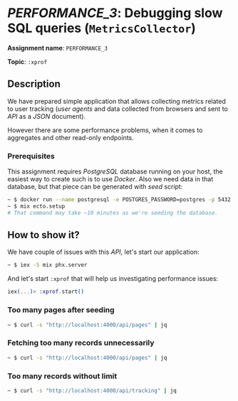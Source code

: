 # *PERFORMANCE_3*: Debugging slow SQL queries (`MetricsCollector`)

**Assignment name**: `PERFORMANCE_3`

**Topic**: `:xprof`

## Description

We have prepared simple application that allows collecting metrics related to user tracking (*user agents* and data collected from browsers and sent to *API* as a *JSON* document).

However there are some performance problems, when it comes to aggregates and other read-only endpoints.

### Prerequisites

This assignment requires *PostgreSQL* database running on your host, the easiest way to create such is to use *Docker*. Also we need data in that database, but that piece can be generated with *seed* script:

```bash
~ $ docker run --name postgresql -e POSTGRES_PASSWORD=postgres -p 5432:5432 -d postgres
~ $ mix ecto.setup
# That command may take ~10 minutes as we're seeding the database.
```

## How to show it?

We have couple of issues with this *API*, let's start our application:

```bash
~ $ iex -S mix phx.server
```

And let's start `:xprof` that will help us investigating performance issues:

```elixir
iex(...)> :xprof.start()
```

### Too many pages after seeding

```bash
~ $ curl -s "http://localhost:4000/api/pages" | jq
```

### Fetching too many records unnecessarily

```bash
~ $ curl -s "http://localhost:4000/api/pages" | jq
```

### Too many records without limit

```bash
~ $ curl -s "http://localhost:4000/api/tracking" | jq
```